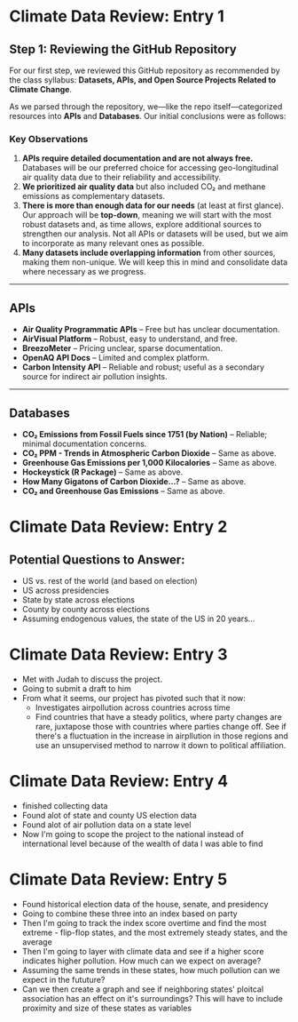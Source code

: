 # Climate Data Review: Entry 1

## Step 1: Reviewing the GitHub Repository

For our first step, we reviewed this GitHub repository as recommended by the class syllabus: **Datasets, APIs, and Open Source Projects Related to Climate Change**.  

As we parsed through the repository, we—like the repo itself—categorized resources into **APIs** and **Databases**. Our initial conclusions were as follows:

### Key Observations

1. **APIs require detailed documentation and are not always free.** Databases will be our preferred choice for accessing geo-longitudinal air quality data due to their reliability and accessibility.  
2. **We prioritized air quality data** but also included CO₂ and methane emissions as complementary datasets.  
3. **There is more than enough data for our needs** (at least at first glance). Our approach will be **top-down**, meaning we will start with the most robust datasets and, as time allows, explore additional sources to strengthen our analysis. Not all APIs or datasets will be used, but we aim to incorporate as many relevant ones as possible.  
4. **Many datasets include overlapping information** from other sources, making them non-unique. We will keep this in mind and consolidate data where necessary as we progress.  

---

## APIs

- **Air Quality Programmatic APIs** – Free but has unclear documentation.  
- **AirVisual Platform** – Robust, easy to understand, and free.  
- **BreezoMeter** – Pricing unclear, sparse documentation.  
- **OpenAQ API Docs** – Limited and complex platform.  
- **Carbon Intensity API** – Reliable and robust; useful as a secondary source for indirect air pollution insights.  

---

## Databases

- **CO₂ Emissions from Fossil Fuels since 1751 (by Nation)** – Reliable; minimal documentation concerns.  
- **CO₂ PPM - Trends in Atmospheric Carbon Dioxide** – Same as above.  
- **Greenhouse Gas Emissions per 1,000 Kilocalories** – Same as above.  
- **Hockeystick (R Package)** – Same as above.  
- **How Many Gigatons of Carbon Dioxide...?** – Same as above.  
- **CO₂ and Greenhouse Gas Emissions** – Same as above.

# Climate Data Review: Entry 2
## Potential Questions to Answer:
- US vs. rest of the world (and based on election)
- US across presidencies
- State by state across elections
- County by county across elections
- Assuming endogenous values, the state of the US in 20 years...

# Climate Data Review: Entry 3
- Met with Judah to discuss the project.
- Going to submit a draft to him
- From what it seems, our project has pivoted such that it now:
  - Investigates airpollution across countries across time
  - Find countries that have a steady politics, where party changes are rare, juxtapose those with countries where parties change off. See if there's a fluctuation in the increase in airpllution in those regions and use an unsupervised method to narrow it down to political affiliation.
 
# Climate Data Review: Entry 4 
- finished collecting data
- Found alot of state and county US election data
- Found alot of air pollution data on a state level
- Now I'm going to scope the project to the national instead of international level because of the wealth of data I was able to find

# Climate Data Review: Entry 5
- Found historical election data of the house, senate, and presidency
- Going to combine these three into an index based on party
- Then I'm going to track the index score overtime and find the most extreme - flip-flop states, and the most extremely steady states, and the average
- Then I'm going to layer with climate data and see if a higher score indicates higher pollution. How much can we expect on average?
- Assuming the same trends in these states, how much pollution can we expect in the fututure?
- Can we then create a graph and see if neighboring states' ploitcal association has an effect on it's surroundings? This will have to include proximity and size of these states as variables
